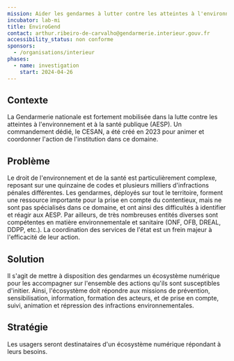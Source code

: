 ```yaml
---
mission: Aider les gendarmes à lutter contre les atteintes à l'environnement et à la santé publique
incubator: lab-mi
title: EnviroGend
contact: arthur.ribeiro-de-carvalho@gendarmerie.interieur.gouv.fr
accessibility_status: non conforme
sponsors:
  - /organisations/interieur
phases:
  - name: investigation
    start: 2024-04-26
---
```

## Contexte

La Gendarmerie nationale est fortement mobilisée dans la lutte contre les atteintes à l'environnement et à la santé publique (AESP). Un commandement dédié, le CESAN, a été créé en 2023 pour animer et coordonner l'action de l'institution dans ce domaine.

## Problème

Le droit de l'environnement et de la santé est particulièrement complexe, reposant sur une quinzaine de codes et plusieurs milliers d'infractions pénales différentes. Les gendarmes, déployés sur tout le territoire, forment une ressource importante pour la prise en compte du contentieux, mais ne sont pas spécialisés dans ce domaine, et ont ainsi des difficultés à identifier et réagir aux AESP. Par ailleurs, de très nombreuses entités diverses sont compétentes en matière environnementale et sanitaire (ONF, OFB, DREAL, DDPP, etc.). La coordination des services de l'état est un frein majeur à l'efficacité de leur action.

## Solution

Il s'agit de mettre à disposition des gendarmes un écosystème numérique pour les accompagner sur l'ensemble des actions qu'ils sont susceptibles d'initier. Ainsi, l'écosystème doit répondre aux missions de prévention, sensibilisation, information, formation des acteurs, et de prise en compte, suivi, animation et répression des infractions environnementales.

## Stratégie

Les usagers seront destinataires d'un écosystème numérique répondant à leurs besoins.
